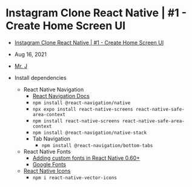 # Instagram Clone React Native | #1 - Create Home Screen UI

- [Instagram Clone React Native | #1 - Create Home Screen UI](https://www.youtube.com/watch?v=mCBoOpJNGCU)
- Aug 16, 2021 
- [Mr. J](https://www.youtube.com/@mr.j5495)


- Install dependencies
  - React Native Navigation
    - [React Navigation Docs](https://reactnavigation.org/docs/getting-started)
    - `npm install @react-navigation/native`
    - `npx expo install react-native-screens react-native-safe-area-context`
    - `npm install react-native-screens react-native-safe-area-context`
    - `npm install @react-navigation/native-stack`
    - Tab Navigation
      - `npm install @react-navigation/bottom-tabs`
  - React Native Fonts
    - [Adding custom fonts in React Native 0.60+](https://academy.bigbinary.com/learn-react-native/adding-custom-fonts-in-react-native-0-60)
    - [Google Fonts](https://fonts.google.com/)
  - [React Native Icons](https://www.npmjs.com/package/react-native-vector-icons)
    - `npm i react-native-vector-icons`

